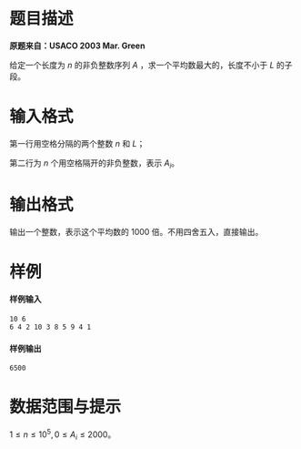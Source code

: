 
# 题目描述

**原题来自：USACO 2003 Mar. Green**

给定一个长度为 $n$ 的非负整数序列 $A$ ，求一个平均数最大的，长度不小于 $L$ 的子段。

# 输入格式

第一行用空格分隔的两个整数 $n$ 和 $L$；

第二行为 $n$ 个用空格隔开的非负整数，表示 $A_i$。

# 输出格式

输出一个整数，表示这个平均数的 $1000$ 倍。不用四舍五入，直接输出。

# 样例

#### 样例输入
```plain
10 6
6 4 2 10 3 8 5 9 4 1 
```

#### 样例输出
```plain
6500
```

# 数据范围与提示

$1 \leq n \leq 10^5,0 \leq A_i \leq 2000$。

